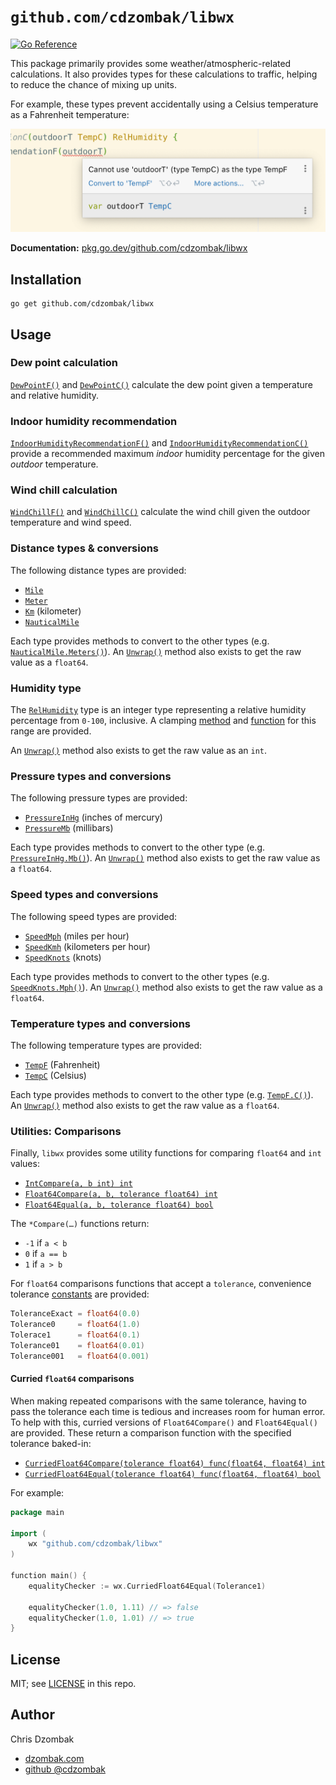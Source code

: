 # `github.com/cdzombak/libwx`

[![Go Reference](https://pkg.go.dev/badge/github.com/cdzombak/libwx.svg)](https://pkg.go.dev/github.com/cdzombak/libwx)

This package primarily provides some weather/atmospheric-related calculations. It also provides types for these calculations to traffic, helping to reduce the chance of mixing up units.

For example, these types prevent accidentally using a Celsius temperature as a Fahrenheit temperature:

![Custom types allow your IDE/build to prevent accidental unit confusion.](_readme/types-prevent-unit-confusion.png)

**Documentation:** [pkg.go.dev/github.com/cdzombak/libwx](https://pkg.go.dev/github.com/cdzombak/libwx)

## Installation

```shell
go get github.com/cdzombak/libwx
```

## Usage

### Dew point calculation

[`DewPointF()`](https://pkg.go.dev/github.com/cdzombak/libwx#DewPointF) and [`DewPointC()`](https://pkg.go.dev/github.com/cdzombak/libwx#DewPointC) calculate the dew point given a temperature and relative humidity.

### Indoor humidity recommendation

[`IndoorHumidityRecommendationF()`](https://pkg.go.dev/github.com/cdzombak/libwx#IndoorHumidityRecommendationF) and [`IndoorHumidityRecommendationC()`](https://pkg.go.dev/github.com/cdzombak/libwx#IndoorHumidityRecommendationC) provide a recommended maximum *indoor* humidity percentage for the given *outdoor* temperature.

### Wind chill calculation

[`WindChillF()`](https://pkg.go.dev/github.com/cdzombak/libwx#WindChillF) and [`WindChillC()`](https://pkg.go.dev/github.com/cdzombak/libwx#WindChillC) calculate the wind chill given the outdoor temperature and wind speed.

### Distance types & conversions

The following distance types are provided:

- [`Mile`](https://pkg.go.dev/github.com/cdzombak/libwx#Mile)
- [`Meter`](https://pkg.go.dev/github.com/cdzombak/libwx#Meter)
- [`Km`](https://pkg.go.dev/github.com/cdzombak/libwx#Km) (kilometer)
- [`NauticalMile`](https://pkg.go.dev/github.com/cdzombak/libwx#NauticalMile)

Each type provides methods to convert to the other types (e.g. [`NauticalMile.Meters()`](https://pkg.go.dev/github.com/cdzombak/libwx#NauticalMile.Meters)). An [`Unwrap()`](https://pkg.go.dev/github.com/cdzombak/libwx#NauticalMile.Unwrap) method also exists to get the raw value as a `float64`.

### Humidity type

The [`RelHumidity`](https://pkg.go.dev/github.com/cdzombak/libwx#RelHumidity) type is an integer type representing a relative humidity percentage from `0-100`, inclusive. A clamping [method](https://pkg.go.dev/github.com/cdzombak/libwx#RelHumidity.Clamped) and [function](https://pkg.go.dev/github.com/cdzombak/libwx#ClampedRelHumidity) for this range are provided.

An [`Unwrap()`](https://pkg.go.dev/github.com/cdzombak/libwx#RelHumidity.Unwrap) method also exists to get the raw value as an `int`.

### Pressure types and conversions

The following pressure types are provided:

- [`PressureInHg`](https://pkg.go.dev/github.com/cdzombak/libwx#PressureInHg) (inches of mercury)
- [`PressureMb`](https://pkg.go.dev/github.com/cdzombak/libwx#PressureMb) (millibars)

Each type provides methods to convert to the other type (e.g. [`PressureInHg.Mb()`](https://pkg.go.dev/github.com/cdzombak/libwx#PressureInHg.Mb)). An [`Unwrap()`](https://pkg.go.dev/github.com/cdzombak/libwx#PressureInHg.Unwrap) method also exists to get the raw value as a `float64`.

### Speed types and conversions

The following speed types are provided:

- [`SpeedMph`](https://pkg.go.dev/github.com/cdzombak/libwx#SpeedMph) (miles per hour)
- [`SpeedKmh`](https://pkg.go.dev/github.com/cdzombak/libwx#SpeedKmh) (kilometers per hour)
- [`SpeedKnots`](https://pkg.go.dev/github.com/cdzombak/libwx#SpeedKnots) (knots)

Each type provides methods to convert to the other types (e.g. [`SpeedKnots.Mph()`](https://pkg.go.dev/github.com/cdzombak/libwx#SpeedKnots.Mph)). An [`Unwrap()`](https://pkg.go.dev/github.com/cdzombak/libwx#SpeedKnots.Unwrap) method also exists to get the raw value as a `float64`.

### Temperature types and conversions

The following temperature types are provided:

- [`TempF`](https://pkg.go.dev/github.com/cdzombak/libwx#TempF) (Fahrenheit)
- [`TempC`](https://pkg.go.dev/github.com/cdzombak/libwx#TempC) (Celsius)

Each type provides methods to convert to the other type (e.g. [`TempF.C()`](https://pkg.go.dev/github.com/cdzombak/libwx#TempF.C)). An [`Unwrap()`](https://pkg.go.dev/github.com/cdzombak/libwx#TempF.Unwrap) method also exists to get the raw value as a `float64`.

### Utilities: Comparisons

Finally, `libwx` provides some utility functions for comparing `float64` and `int` values:

- [`IntCompare(a, b int) int`](https://pkg.go.dev/github.com/cdzombak/libwx#IntCompare)
- [`Float64Compare(a, b, tolerance float64) int`](https://pkg.go.dev/github.com/cdzombak/libwx#Float64Compare)
- [`Float64Equal(a, b, tolerance float64) bool`](https://pkg.go.dev/github.com/cdzombak/libwx#Float64Equal)

The `*Compare(…)` functions return:

- `-1` if `a < b`
- `0` if `a == b`
- `1` if `a > b`

For `float64` comparisons functions that accept a `tolerance`, convenience tolerance [constants](https://pkg.go.dev/github.com/cdzombak/libwx#pkg-constants) are provided:

```go
ToleranceExact = float64(0.0)
Tolerance0     = float64(1.0)
Tolerace1      = float64(0.1)
Tolerance01    = float64(0.01)
Tolerance001   = float64(0.001)
```

#### Curried `float64` comparisons

When making repeated comparisons with the same tolerance, having to pass the tolerance each time is tedious and increases room for human error. To help with this, curried versions of `Float64Compare()` and `Float64Equal()` are provided. These return a comparison function with the specified tolerance baked-in:

- [`CurriedFloat64Compare(tolerance float64) func(float64, float64) int`](https://pkg.go.dev/github.com/cdzombak/libwx#CurriedFloat64Compare)
- [`CurriedFloat64Equal(tolerance float64) func(float64, float64) bool`](https://pkg.go.dev/github.com/cdzombak/libwx#CurriedFloat64Equal)

For example:

```go
package main

import (
	wx "github.com/cdzombak/libwx"
)

function main() {
	equalityChecker := wx.CurriedFloat64Equal(Tolerance1)

	equalityChecker(1.0, 1.11) // => false
	equalityChecker(1.0, 1.01) // => true
}
```

## License

MIT; see [LICENSE](LICENSE) in this repo.

## Author

Chris Dzombak
- [dzombak.com](https://dzombak.com)
- [github @cdzombak](https://github.com/cdzombak)
